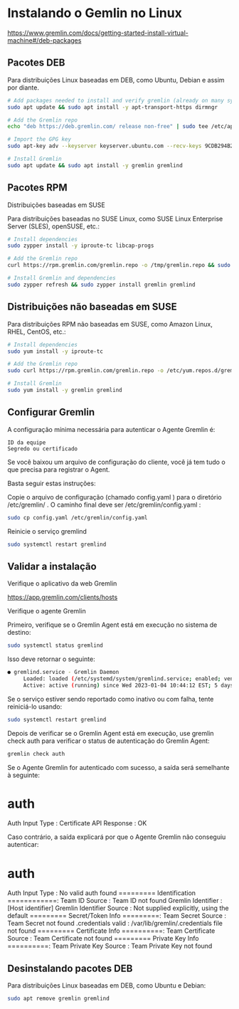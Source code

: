 # Instalando o Gemlin no Linux

https://www.gremlin.com/docs/getting-started-install-virtual-machine#/deb-packages


## Pacotes DEB

Para distribuições Linux baseadas em DEB, como Ubuntu, Debian e assim por diante.

```bash
# Add packages needed to install and verify gremlin (already on many systems)
sudo apt update && sudo apt install -y apt-transport-https dirmngr

# Add the Gremlin repo
echo "deb https://deb.gremlin.com/ release non-free" | sudo tee /etc/apt/sources.list.d/gremlin.list

# Import the GPG key
sudo apt-key adv --keyserver keyserver.ubuntu.com --recv-keys 9CDB294B29A5B1E2E00C24C022E8EF3461A50EF6

# Install Gremlin
sudo apt update && sudo apt install -y gremlin gremlind

```

## Pacotes RPM

Distribuições baseadas em SUSE

Para distribuições baseadas no SUSE Linux, como SUSE Linux Enterprise Server (SLES), openSUSE, etc.:

```bash
# Install dependencies
sudo zypper install -y iproute-tc libcap-progs

# Add the Gremlin repo
curl https://rpm.gremlin.com/gremlin.repo -o /tmp/gremlin.repo && sudo zypper addrepo /tmp/gremlin.repo

# Install Gremlin and dependencies
sudo zypper refresh && sudo zypper install gremlin gremlind
```

## Distribuições não baseadas em SUSE

Para distribuições RPM não baseadas em SUSE, como Amazon Linux, RHEL, CentOS, etc.:

```bash
# Install dependencies
sudo yum install -y iproute-tc

# Add the Gremlin repo
sudo curl https://rpm.gremlin.com/gremlin.repo -o /etc/yum.repos.d/gremlin.repo

# Install Gremlin
sudo yum install -y gremlin gremlind
```

## Configurar Gremlin

A configuração mínima necessária para autenticar o Agente Gremlin é:

    ID da equipe
    Segredo ou certificado

Se você baixou um arquivo de configuração do cliente, você já tem tudo o que precisa para registrar o Agent. 

Basta seguir estas instruções:

Copie o arquivo de configuração (chamado config.yaml ) para o diretório /etc/gremlin/ . O caminho final deve ser /etc/gremlin/config.yaml :

```bash
sudo cp config.yaml /etc/gremlin/config.yaml
```
Reinicie o serviço gremlind

```bash
sudo systemctl restart gremlind
```

## Validar a instalação

Verifique o aplicativo da web Gremlin

https://app.gremlin.com/clients/hosts

Verifique o agente Gremlin

Primeiro, verifique se o Gremlin Agent está em execução no sistema de destino:

```bash
sudo systemctl status gremlind
```

Isso deve retornar o seguinte:

```bash
● gremlind.service - Gremlin Daemon
     Loaded: loaded (/etc/systemd/system/gremlind.service; enabled; vendor preset: enabled)
     Active: active (running) since Wed 2023-01-04 10:44:12 EST; 5 days ago
```

Se o serviço estiver sendo reportado como inativo ou com falha, tente reiniciá-lo usando:

```bash
sudo systemctl restart gremlind
```

Depois de verificar se o Gremlin Agent está em execução, use gremlin check auth para verificar o status de autenticação do Gremlin Agent:


```bash
gremlin check auth
```

Se o Agente Gremlin for autenticado com sucesso, a saída será semelhante à seguinte:

auth
====================================================
Auth Input Type                      : Certificate
API Response                         : OK

Caso contrário, a saída explicará por que o Agente Gremlin não conseguiu autenticar:

auth
====================================================
Auth Input Type                      : No valid auth found
========= Identification ============:
Team ID Source                       : Team ID not found
Gremlin Identifier                   : [Host identifier]
Gremlin Identifier Source            : Not supplied explicitly, using the default
========= Secret/Token Info =========:
Team Secret Source                   : Team Secret not found
.credentials valid                   : /var/lib/gremlin/.credentials file not found
========= Certificate Info ==========:
Team Certificate Source              : Team Certificate not found
========= Private Key Info ==========:
Team Private Key Source              : Team Private Key not found


## Desinstalando pacotes DEB

Para distribuições Linux baseadas em DEB, como Ubuntu e Debian:

```bash
sudo apt remove gremlin gremlind
```